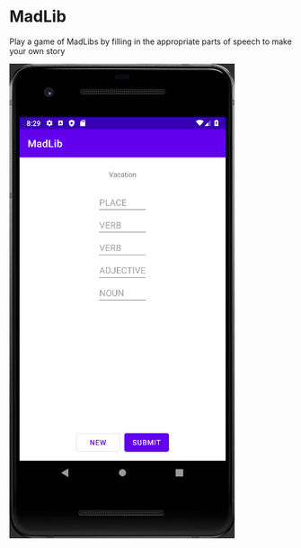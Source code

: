 # MadLib

Play a game of MadLibs by filling in the appropriate parts of speech to make your own story

![MadLib preview](https://raw.githubusercontent.com/PatrickMManning/MadLib/master/app_preview.png)
